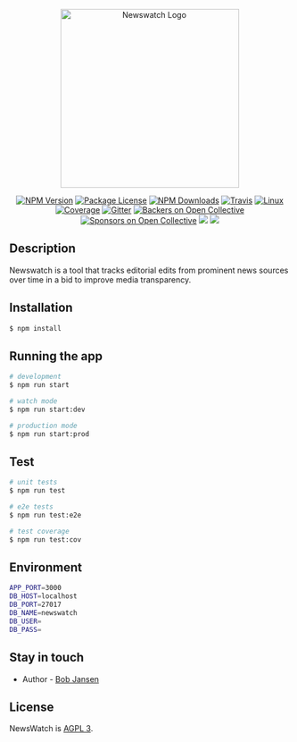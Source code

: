<p align="center">
  <a href="http://newswatch.app/" target="blank"><img src="https://newswatch.app/img/logo_text.svg" width="320" alt="Newswatch Logo" /></a>
</p>

[travis-image]: https://api.travis-ci.org/newswatch/newswatch.svg?branch=master
[travis-url]: https://travis-ci.org/newswatch/newswatch
[linux-image]: https://img.shields.io/travis/newswatch/newswatch/master.svg?label=linux
[linux-url]: https://travis-ci.org/newswatch/newswatch
  
  <p align="center"A tool that tracks editorial edits from prominent news sources over time in a bid to improve media transparency.</p>
    <p align="center">
<a href="https://www.npmjs.com/~newswatch"><img src="https://img.shields.io/npm/v/@newswatch/core.svg" alt="NPM Version" /></a>
<a href="https://www.npmjs.com/~newswatch"><img src="https://img.shields.io/npm/l/@newswatch/core.svg" alt="Package License" /></a>
<a href="https://www.npmjs.com/~newswatch"><img src="https://img.shields.io/npm/dm/@newswatch/core.svg" alt="NPM Downloads" /></a>
<a href="https://travis-ci.org/newswatch/newswatch"><img src="https://api.travis-ci.org/newswatch/newswatch.svg?branch=master" alt="Travis" /></a>
<a href="https://travis-ci.org/newswatch/newswatch"><img src="https://img.shields.io/travis/newswatch/newswatch/master.svg?label=linux" alt="Linux" /></a>
<a href="https://coveralls.io/github/newswatch/newswatch?branch=master"><img src="https://coveralls.io/repos/github/newswatch/newswatch/badge.svg?branch=master#5" alt="Coverage" /></a>
<a href="https://gitter.im/newswatch/newswatchjs?utm_source=badge&utm_medium=badge&utm_campaign=pr-badge&utm_content=body_badge"><img src="https://badges.gitter.im/newswatch/newswatchjs.svg" alt="Gitter" /></a>
<a href="https://opencollective.com/newswatch#backer"><img src="https://opencollective.com/newswatch/backers/badge.svg" alt="Backers on Open Collective" /></a>
<a href="https://opencollective.com/newswatch#sponsor"><img src="https://opencollective.com/newswatch/sponsors/badge.svg" alt="Sponsors on Open Collective" /></a>
  <a href="https://paypal.me/bbjansen"><img src="https://img.shields.io/badge/Donate-PayPal-dc3d53.svg"/></a>
  <a href="https://twitter.com/newswatch"><img src="https://img.shields.io/twitter/follow/newswatch.svg?style=social&label=Follow"></a>
</p>
  <!--[![Backers on Open Collective](https://opencollective.com/newswatch/backers/badge.svg)](https://opencollective.com/newswatch#backer)
  [![Sponsors on Open Collective](https://opencollective.com/newswatch/sponsors/badge.svg)](https://opencollective.com/newswatch#sponsor)-->

## Description

Newswatch is a tool that tracks editorial edits from prominent news sources over time in a bid to improve media transparency.

## Installation

```bash
$ npm install
```

## Running the app

```bash
# development
$ npm run start

# watch mode
$ npm run start:dev

# production mode
$ npm run start:prod
```

## Test

```bash
# unit tests
$ npm run test

# e2e tests
$ npm run test:e2e

# test coverage
$ npm run test:cov
```

## Environment 

```bash
APP_PORT=3000
DB_HOST=localhost
DB_PORT=27017
DB_NAME=newswatch
DB_USER=
DB_PASS=
```

## Stay in touch

- Author - [Bob Jansen](https://bbj.systems)

## License

  NewsWatch is [AGPL 3](LICENSE).

